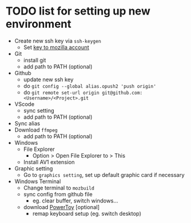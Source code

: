 # TODO list for setting up new environment

- Create new ssh key via `ssh-keygen`
  - Set [key to mozilla account](https://mozilla-version-control-tools.readthedocs.io/en/latest/hgmozilla/auth.html)
- Git
  - install git
  - add path to PATH (optional)
- Github
  - update new ssh key
  - do `git config --global alias.opush2 'push origin'`
  - do `git remote set-url origin git@github.com:<Username>/<Project>.git`
- VScode
  - sync setting
  - add path to PATH (optional)
- Sync alias
- Download `ffmpeg`
  - add path to PATH (optional)
- Windows
  - File Explorer
    - Option > Open File Explorer to > This
  - Install AV1 extension
- Graphic setting
  - Go to `graphics setting`, set up default graphic card if necessary
- Windows Terminal
  - Change terminal to `mozbuild`
  - sync config from github file
    - eg. clear buffer, switch windows...
  - download [PowerToy](https://github.com/microsoft/PowerToys/releases/) [optional]
    - remap keyboard setup (eg. switch desktop)
